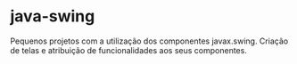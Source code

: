 # java-swing
Pequenos projetos com a utilização dos componentes javax.swing. Criação de telas e atribuição de funcionalidades aos seus componentes.
